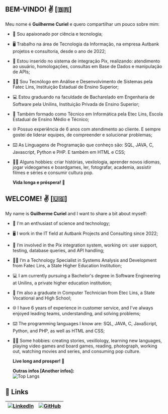 ## BEM-VINDO! ✌️ [🇧🇷]

Meu nome é **Guilherme Curiel** e quero compartilhar um pouco sobre mim:

- 📡 Sou apaixonado por ciência e tecnologia;

- 🖥️ Trabalho na área de Tecnologia da Informação, na empresa Autbank projetos e consultoria, desde o ano de 2022;

- 💼 Estou inserido no sistema de integração Pix, realizando: atendimento ao usuário, homologações, consultas em Base de Dados e manipulação de APIs;

- 👨‍🎓 Sou Tecnólogo em Análise e Desenvolvimento de Sistemas pela Fatec Lins, Instituição Estadual de Ensino Superior;

- 💻 Estou graduando na faculdade de Bacharelado em Engenharia de Software pela Unilins, Instituição Privada de Ensino Superior;

- 💾 Também formado como Técnico em Informática pela Etec Lins, Escola Estadual de Ensino Médio e Técnico;

- 🌐 Possuo experiência de 6 anos com atendimento ao cliente. E sempre gostei de liderar equipes, de compreender e solucionar problemas;

- ⌨️ As Linguagens de Programação que conheço são: SQL, JAVA, C, Javascript, Python e PHP. E também em HTML e CSS;

- 🧙‍♂️ Alguns hobbies: criar histórias, vexilologia, aprender novos idiomas, jogar videogames e boardgames, ler, fotografar, academia, assistir filmes e séries e consumir cultura pop.

  **Vida longa e próspera! 🖖**

## WELCOME! ✌️ [🇺🇸]

My name is **Guilherme Curiel** and I want to share a  bit about myself:

- 📡 I'm an enthusiast of science and technology;

- 🖥️ I work in the IT field at Autbank Projects and Consulting since 2022;

- 💼 I’m involved in the Pix integration system, working on: user support, testing, database queries, and API handling;

- 👨‍🎓 I’m a Technology Specialist in Systems Analysis and Development from Fatec Lins, a State Higher Education Institution;

- 💻 I am currently pursuing a Bachelor's degree in Software Engineering at Unilins, a private higher education institution;

- 💾 I’m also a graduate in Computer Technician from Etec Lins, a State Vocational and High School;

- 🌐 I have 6 years of experience in customer service, and I’ve always enjoyed leading teams, understanding, and solving problems;

- ⌨️ The programming languages I know are: SQL, JAVA, C, JavaScript, Python, and PHP, as well as HTML and CSS;

- 🧙‍♂️ Some hobbies: creating stories, vexillology, learning new languages, playing video games and board games, reading, photograph, working out, watching movies and series, and consuming pop culture.

  **Live long and prosper! 🖖**

 
  **Outras infos [Another infos]:** <br>
  ![Top Langs](https://github-readme-stats.vercel.app/api/top-langs/?username=CurielGuilherme&layout=compact&theme=gotham)
 


## 🔗 Links
|[![LinkedIn](https://img.shields.io/badge/LinkedIn-0077B5?style=for-the-badge&logo=linkedin&logoColor=white)](https://www.linkedin.com/in/guilherme-curiel-043639206/) |[![GitHub](https://img.shields.io/badge/GitHub-100000?style=for-the-badge&logo=github&logoColor=white)](https://github.com/CurielGuilherme)|
|--------|--------|
